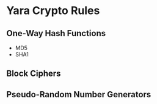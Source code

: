 Yara Crypto Rules
=================

One-Way Hash Functions
----------------------
* MD5
* SHA1

Block Ciphers
-------------

Pseudo-Random Number Generators
-------------------------------
